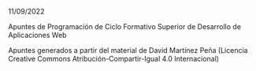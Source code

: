 11/09/2022

Apuntes de Programación de Ciclo Formativo Superior de Desarrollo de Aplicaciones Web

Apuntes generados a partir del material de David Martínez Peña (Licencia Creative Commons Atribución-Compartir-Igual 4.0 Internacional)

